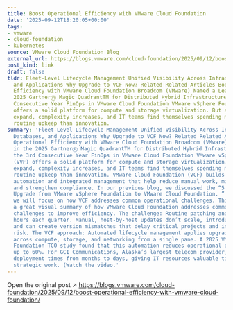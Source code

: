 ```yaml
---
title: Boost Operational Efficiency with VMware Cloud Foundation
date: '2025-09-12T18:20:05+00:00'
tags:
- vmware
- cloud-foundation
- kubernetes
source: VMware Cloud Foundation Blog
external_url: https://blogs.vmware.com/cloud-foundation/2025/09/12/boost-operational-efficiency-with-vmware-cloud-foundation/
post_kind: link
draft: false
tldr: Fleet-Level Lifecycle Management Unified Visibility Across Infrastructure, Databases,
  and Applications Why Upgrade to VCF Now? Related Related Articles Boost Operational
  Efficiency with VMware Cloud Foundation Broadcom (VMware) Named a Leader in the
  2025 GartnerⓇ Magic QuadrantTM for Distributed Hybrid Infrastructure for the 3rd
  Consecutive Year FinOps in VMware Cloud Foundation VMware vSphere Foundation (VVF)
  offers a solid platform for compute and storage virtualization. But as environments
  expand, complexity increases, and IT teams find themselves spending more time on
  routine upkeep than innovation.
summary: 'Fleet-Level Lifecycle Management Unified Visibility Across Infrastructure,
  Databases, and Applications Why Upgrade to VCF Now? Related Related Articles Boost
  Operational Efficiency with VMware Cloud Foundation Broadcom (VMware) Named a Leader
  in the 2025 GartnerⓇ Magic QuadrantTM for Distributed Hybrid Infrastructure for
  the 3rd Consecutive Year FinOps in VMware Cloud Foundation VMware vSphere Foundation
  (VVF) offers a solid platform for compute and storage virtualization. But as environments
  expand, complexity increases, and IT teams find themselves spending more time on
  routine upkeep than innovation. VMware Cloud Foundation (VCF) builds on VVF by introducing
  automation and integrated management that help reduce manual work, minimize downtime,
  and strengthen compliance. In our previous blog, we discussed the “5 Reasons to
  Upgrade from VMware vSphere Foundation to VMware Cloud Foundation. ” In this blog,
  we will focus on how VCF addresses common operational challenges. This video provides
  a great visual summary of how VMware Cloud Foundation addresses common operational
  challenges to improve efficiency. The challenge: Routine patching and upgrades consume
  hours each quarter. Manual, host-by-host updates don’t scale, introducing errors,
  and can create version mismatches that delay critical projects and increase security
  risk. The VCF approach: Automated lifecycle management applies upgrades and patches
  across compute, storage, and networking from a single pane. A 2025 VMware Cloud
  Foundation TCO study found that this automation reduces operational overhead by
  up to 60%. For GCI Communications, Alaska’s largest telecom provider, VCF cut infrastructure
  deployment times from months to days, giving IT resources valuable time back for
  strategic work. (Watch the video.'
---
```

Open the original post ↗ https://blogs.vmware.com/cloud-foundation/2025/09/12/boost-operational-efficiency-with-vmware-cloud-foundation/
